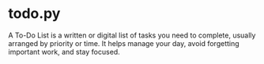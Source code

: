# todo.py
A To-Do List is a written or digital list of tasks you need to complete, usually arranged by priority or time. It helps manage your day, avoid forgetting important work, and stay focused.
